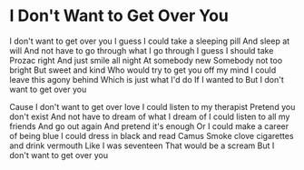 # I Don't Want to Get Over You

I don't want to get over you
I guess I could take a sleeping pill
And sleep at will
And not have to go through what I go through
I guess I should take Prozac right
And just smile all night
At somebody new
Somebody not too bright
But sweet and kind
Who would try to get you off my mind
I could leave this agony behind
Which is just what I'd do
If I wanted to
But I don't want to get over you

Cause I don't want to get over love
I could listen to my therapist
Pretend you don't exist
And not have to dream of what I dream of
I could listen to all my friends
And go out again
And pretend it's enough
Or I could make a career of being blue
I could dress in black and read Camus
Smoke clove cigarettes and drink vermouth
Like I was seventeen
That would be a scream
But I don't want to get over you
